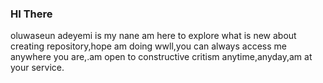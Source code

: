 ### HI There

oluwaseun adeyemi is my nane am here to explore what is new about creating repository,hope am doing wwll,you can always access me anywhere you are,.am open to constructive critism anytime,anyday,am at your service.

